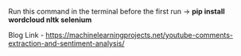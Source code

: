 Run this command in the terminal before the first run -> **pip install wordcloud nltk selenium**  

Blog Link - https://machinelearningprojects.net/youtube-comments-extraction-and-sentiment-analysis/
